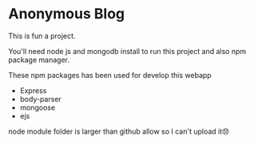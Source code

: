 # Anonymous Blog
This is fun a project.

You'll need node js and mongodb install to run this project and also npm package manager.

These npm packages has been used for develop this webapp

* Express
* body-parser
* mongoose
* ejs

node module folder is larger than github allow so I can't upload it😞
